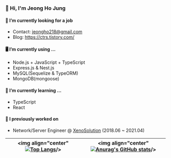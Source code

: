 ### 👋 Hi, I'm Jeong Ho Jung

#### 🔭 I’m currently looking for a job
* Contact: jeongho218@gmail.com
* Blog: https://ctrs.tistory.com/

#### 🖥️ I’m currently using ...
* Node.js + JavaScript + TypeScript
* Express.js &  Nest.js
* MySQL(Sequelize & TypeORM)
* MongoDB(mongoose)

#### 🌱 I’m currently learning ...
* TypeScript
* React

#### 🏦 I previously worked on
* Network/Server Engineer @ [XenoSolution](https://xenosolution.co.kr/) (2018.06 ~ 2021.04)

| <a><img align="center"[![Top Langs](https://github-readme-stats.vercel.app/api/top-langs/?username=jeongho218&layout=compact&theme=tokyonight)](https://github.com/anuraghazra/github-readme-stats)/> </a>|<a><img align="center" [![Anurag's GitHub stats](https://github-readme-stats.vercel.app/api?username=jeongho218&show_icons=true&theme=tokyonight)](https://github.com/anuraghazra/github-readme-stats)/> </a> |
| ------------- | ------------- |
